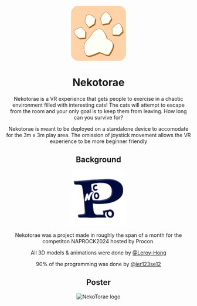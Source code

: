 <!-- markdownlint-disable-next-line -->
<p align="center">
  <img width="150" height="150" src="docs/AppIcon.png" alt="NekoTorae logo"/>
</p>

<h1 align="center">Nekotorae</h1>


<div align="center"/>

Nekotorae is a VR experience that gets people to exercise in a chaotic environment filled with interesting cats! The cats will attempt to escape from the room and your only goal is to keep them from leaving. How long can you survive for?

Nekotorae is meant to be deployed on a standalone device to accomodate for the 3m x 3m play area. The omission of joystick movement allows the VR experience to be more beginner friendly

## Background
<p align="center">
  <img width="150" height="150" src="docs/procon.png" alt="NekoTorae logo"/>
</p>
Nekotorae was a project made in roughly the span of a month for the competiton NAPROCK2024 hosted by Procon. 

All 3D models & animations were done by [@Leroy-Hong](https://www.github.com/Leroy-Hong)

90% of the programming was done by [@jer123se12](https://github.com/jer123se12)

## Poster
<img width="1754" height="2480" src="docs/NekotoraePoster.png" alt="NekoTorae logo"/>